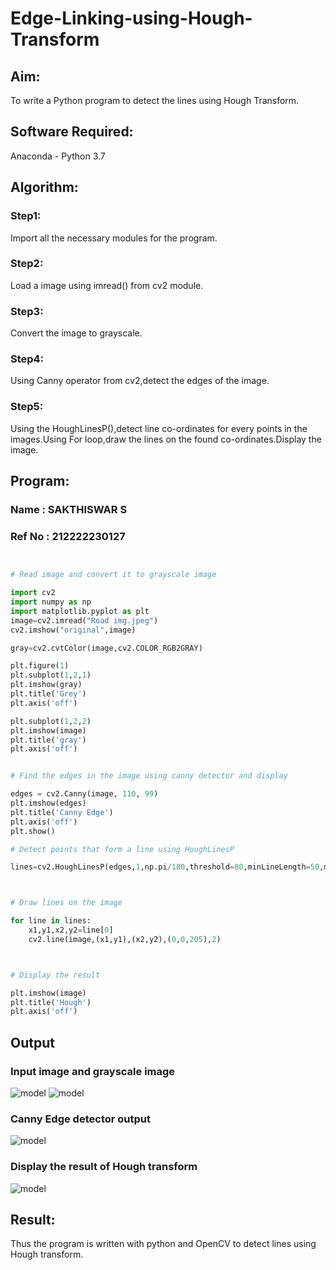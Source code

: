# Edge-Linking-using-Hough-Transform
## Aim:
To write a Python program to detect the lines using Hough Transform.

## Software Required:
Anaconda - Python 3.7

## Algorithm:
### Step1:
Import all the necessary modules for the program.

### Step2:
Load a image using imread() from cv2 module.

### Step3:
Convert the image to grayscale.

### Step4:
Using Canny operator from cv2,detect the edges of the image.

### Step5:
Using the HoughLinesP(),detect line co-ordinates for every points in the images.Using For loop,draw the lines on the found co-ordinates.Display the image.



## Program:

### Name : SAKTHISWAR S
### Ref No : 212222230127

```Python


# Read image and convert it to grayscale image

import cv2
import numpy as np
import matplotlib.pyplot as plt
image=cv2.imread("Road img.jpeg")
cv2.imshow("original",image)

gray=cv2.cvtColor(image,cv2.COLOR_RGB2GRAY)

plt.figure(1)
plt.subplot(1,2,1)
plt.imshow(gray)
plt.title('Grey')
plt.axis('off')

plt.subplot(1,2,2)
plt.imshow(image)
plt.title('gray')
plt.axis('off')


# Find the edges in the image using canny detector and display

edges = cv2.Canny(image, 110, 99)
plt.imshow(edges)
plt.title('Canny Edge')
plt.axis('off')
plt.show()

# Detect points that form a line using HoughLinesP

lines=cv2.HoughLinesP(edges,1,np.pi/180,threshold=80,minLineLength=50,maxLineGap=250)



# Draw lines on the image

for line in lines:
    x1,y1,x2,y2=line[0]
    cv2.line(image,(x1,y1),(x2,y2),(0,0,205),2)



# Display the result

plt.imshow(image)
plt.title('Hough')
plt.axis('off')


```
## Output

### Input image and grayscale image
![model](out1.jpeg)
![model](out2.png)

### Canny Edge detector output
![model](out3.png)


### Display the result of Hough transform
![model](out4.png)


## Result:
Thus the program is written with python and OpenCV to detect lines using Hough transform. 
